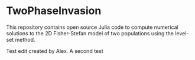 # TwoPhaseInvasion
This repository contains open source Julia code to compute numerical solutions to the 2D Fisher-Stefan model of two populations using the level-set method.

Test edit created by Alex. A second test
